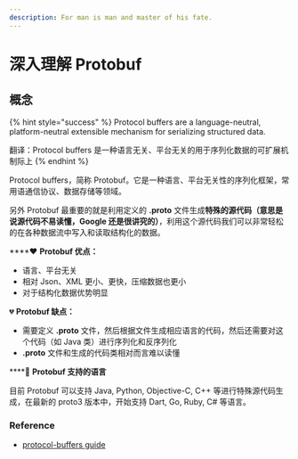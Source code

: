 ```yaml
---
description: For man is man and master of his fate.
---
```


# 深入理解 Protobuf

## 概念

{% hint style="success" %}
Protocol buffers are a language-neutral, platform-neutral extensible mechanism for serializing structured data.

翻译：Protocol buffers 是一种语言无关、平台无关的用于序列化数据的可扩展机制际上
{% endhint %}

Protocol buffers，简称 Protobuf。它是一种语言、平台无关性的序列化框架，常用语通信协议、数据存储等领域。

另外 Protobuf 最重要的就是利用定义的 **.proto** 文件生成**特殊的源代码（意思是说源代码不易读懂，Google 还是很讲究的）**，利用这个源代码我们可以非常轻松的在各种数据流中写入和读取结构化的数据。

\*\*\*\*❤ **Protobuf 优点：**

* 语言、平台无关
* 相对 Json、XML 更小、更快，压缩数据也更小
* 对于结构化数据优势明显

💔 **Protobuf 缺点：**

* 需要定义 **.proto** 文件，然后根据文件生成相应语言的代码，然后还需要对这个代码（如 Java 类）进行序列化和反序列化
* **.proto** 文件和生成的代码类相对而言难以读懂

\*\*\*\*🌠 **Protobuf 支持的语言**

目前 Protobuf 可以支持 Java, Python, Objective-C, C++ 等进行特殊源代码生成，在最新的 proto3 版本中，开始支持 Dart, Go, Ruby, C\# 等语言。







### Reference

* [protocol-buffers guide](https://developers.google.com/protocol-buffers/docs/overview)



